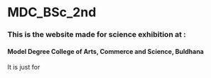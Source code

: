 # MDC_BSc_2nd

### This is the website made for science exhibition at :
#### Model Degree College of Arts, Commerce and Science, Buldhana

It is just for 